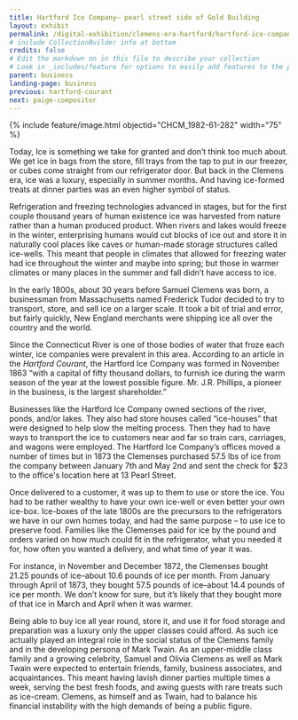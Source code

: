 ```yaml
---
title: Hartford Ice Company– pearl street side of Gold Building
layout: exhibit
permalink: /digital-exhibition/clemens-era-hartford/hartford-ice-company.html
# include CollectionBuilder info at bottom
credits: false
# Edit the markdown on in this file to describe your collection
# Look in _includes/feature for options to easily add features to the page
parent: business
landing-page: business
previous: hartford-courant
next: paige-compositor
---
```


{% include feature/image.html objectid="CHCM_1982-61-282" width="75" %}

Today, Ice is something we take for granted and don’t think too much about. We get ice in bags from the store, fill trays from the tap to put in our freezer, or cubes come straight from our refrigerator door. But back in the Clemens era, ice was a luxury, especially in summer months. And having ice-formed treats at dinner parties was an even higher symbol of status. 

Refrigeration and freezing technologies advanced in stages, but for the first couple thousand years of human existence ice was harvested from nature rather than a human produced product. When rivers and lakes would freeze in the winter, enterprising humans would cut blocks of ice out and store it in naturally cool places like caves or human-made storage structures called ice-wells. This meant that people in climates that allowed for freezing water had ice throughout the winter and maybe into spring; but those in warmer climates or many places in the summer and fall didn’t have access to ice. 

In the early 1800s, about 30 years before Samuel Clemens was born, a businessman from Massachusetts named Frederick Tudor decided to try to transport, store, and sell ice on a larger scale. It took a bit of trial and error, but fairly quickly, New England merchants were shipping ice all over the country and the world.

Since the Connecticut River is one of those bodies of water that froze each winter, ice companies were prevalent in this area. According to an article in the _Hartford Courant_, the Hartford Ice Company was formed in November 1863 “with a capital of fifty thousand dollars, to furnish ice during the warm season of the year at the lowest possible figure. Mr. J.R. Phillips, a pioneer in the business, is the largest shareholder.” 

Businesses like the Hartford Ice Company owned sections of the river, ponds, and/or lakes. They also had store houses called “ice-houses” that were designed to help slow the melting process. Then they had to have ways to transport the ice to customers near and far so train cars, carriages, and wagons were employed.  The Hartford Ice Company’s offices moved a number of times but in 1873 the Clemenses purchased 57.5 lbs of ice from the company between January 7th and May 2nd and sent the check for $23 to the office's location here at 13 Pearl Street.

Once delivered to a customer, it was up to them to use or store the ice. You had to be rather wealthy to have your own ice-well or even better your own ice-box. Ice-boxes of the late 1800s are the precursors to the refrigerators we have in our own homes today, and had the same purpose – to use ice to preserve food. Families like the Clemenses paid for ice by the pound and orders varied on how much could fit in the refrigerator, what you needed it for, how often you wanted a delivery, and what time of year it was. 

For instance, in November and December 1872, the Clemenses bought 21.25 pounds of ice–about 10.6 pounds of ice per month. From January through April of 1873, they bought 57.5 pounds of ice–about 14.4 pounds of ice per month. We don’t know for sure, but it’s likely that they bought more of that ice in March and April when it was warmer. 

Being able to buy ice all year round, store it, and use it for food storage and preparation was a luxury only the upper classes could afford. As such ice actually played an integral role in the social status of the Clemens family and in the developing persona of Mark Twain. As an upper-middle class family and a growing celebrity, Samuel and Olivia Clemens as well as Mark Twain were expected to entertain friends, family, business associates, and acquaintances. This meant having lavish dinner parties multiple times a week, serving the best fresh foods, and awing guests with rare treats such as ice-cream. Clemens, as himself and as Twain, had to balance his financial instability with the high demands of being a public figure. 
